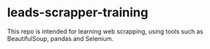 # leads-scrapper-training
This repo is intended for learning web scrapping, using tools such as BeautifulSoup, pandas and Selenium.
